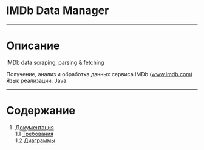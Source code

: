 # IMDb Data Manager
***
# Описание
IMDb data scraping, parsing &amp; fetching

Получение, анализ и обработка данных сервиса IMDb (www.imdb.com)  
Язык реализации: Java.
***
# Содержание
1.  [Документация](https://github.com/So-Sad/imdb-data-manager/tree/master/Documentation)  
  1.1 [Требования](https://github.com/So-Sad/imdb-data-manager/blob/master/Documentation/Requirements/Project%20Plan.md)  
  1.2 [Диаграммы](https://github.com/So-Sad/imdb-data-manager/tree/master/Documentation/Requirements/Diagrams)    
  
